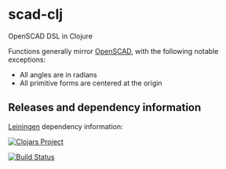 scad-clj
========

OpenSCAD DSL in Clojure

Functions generally mirror [OpenSCAD](http://en.wikibooks.org/wiki/OpenSCAD_User_Manual/The_OpenSCAD_Language), with the following notable exceptions:
* All angles are in radians
* All primitive forms are centered at the origin

Releases and dependency information
----

[Leiningen](http://github.com/technomancy/leiningen/) dependency information:

[![Clojars Project](http://clojars.org/scad-clj/latest-version.svg)](http://clojars.org/scad-clj)

[![Build Status](https://travis-ci.org/farrellm/scad-clj.svg?branch=master)](https://travis-ci.org/farrellm/scad-clj)
